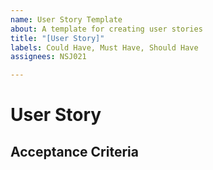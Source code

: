 ```yaml
---
name: User Story Template
about: A template for creating user stories
title: "[User Story]"
labels: Could Have, Must Have, Should Have
assignees: NSJ021

---
```


# User Story


## Acceptance Criteria
